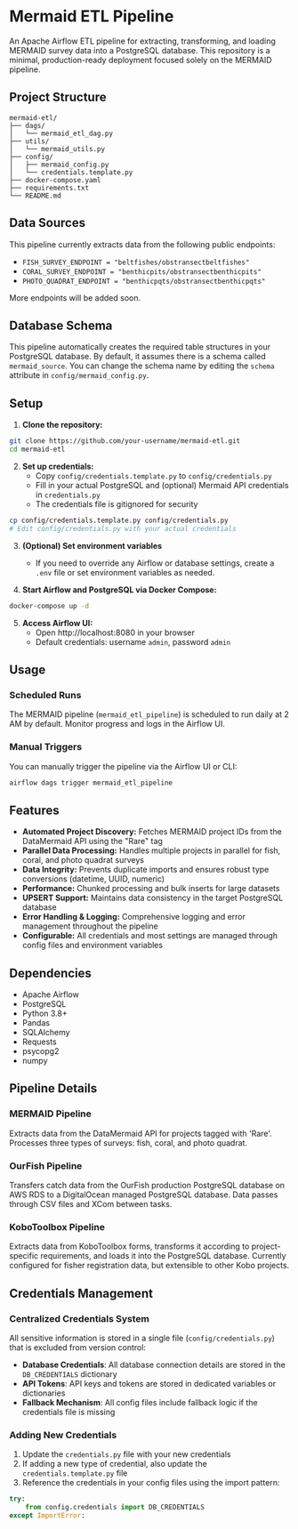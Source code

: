 # Mermaid ETL Pipeline

An Apache Airflow ETL pipeline for extracting, transforming, and loading MERMAID survey data into a PostgreSQL database. This repository is a minimal, production-ready deployment focused solely on the MERMAID pipeline.

## Project Structure

```
mermaid-etl/
├── dags/
│   └── mermaid_etl_dag.py
├── utils/
│   └── mermaid_utils.py
├── config/
│   ├── mermaid_config.py
│   └── credentials.template.py
├── docker-compose.yaml
├── requirements.txt
└── README.md
```

## Data Sources

This pipeline currently extracts data from the following public endpoints:

- `FISH_SURVEY_ENDPOINT = "beltfishes/obstransectbeltfishes"`
- `CORAL_SURVEY_ENDPOINT = "benthicpits/obstransectbenthicpits"`
- `PHOTO_QUADRAT_ENDPOINT = "benthicpqts/obstransectbenthicpqts"`

More endpoints will be added soon.

## Database Schema

This pipeline automatically creates the required table structures in your PostgreSQL database. By default, it assumes there is a schema called `mermaid_source`. You can change the schema name by editing the `schema` attribute in `config/mermaid_config.py`.

## Setup

1. **Clone the repository:**

```bash
git clone https://github.com/your-username/mermaid-etl.git
cd mermaid-etl
```

2. **Set up credentials:**
   - Copy `config/credentials.template.py` to `config/credentials.py`
   - Fill in your actual PostgreSQL and (optional) Mermaid API credentials in `credentials.py`
   - The credentials file is gitignored for security

```bash
cp config/credentials.template.py config/credentials.py
# Edit config/credentials.py with your actual credentials
```

3. **(Optional) Set environment variables**
   - If you need to override any Airflow or database settings, create a `.env` file or set environment variables as needed.

4. **Start Airflow and PostgreSQL via Docker Compose:**

```bash
docker-compose up -d
```

5. **Access Airflow UI:**
   - Open http://localhost:8080 in your browser
   - Default credentials: username `admin`, password `admin`

## Usage

### Scheduled Runs
The MERMAID pipeline (`mermaid_etl_pipeline`) is scheduled to run daily at 2 AM by default. Monitor progress and logs in the Airflow UI.

### Manual Triggers
You can manually trigger the pipeline via the Airflow UI or CLI:

```bash
airflow dags trigger mermaid_etl_pipeline
```

## Features

- **Automated Project Discovery:** Fetches MERMAID project IDs from the DataMermaid API using the "Rare" tag
- **Parallel Data Processing:** Handles multiple projects in parallel for fish, coral, and photo quadrat surveys
- **Data Integrity:** Prevents duplicate imports and ensures robust type conversions (datetime, UUID, numeric)
- **Performance:** Chunked processing and bulk inserts for large datasets
- **UPSERT Support:** Maintains data consistency in the target PostgreSQL database
- **Error Handling & Logging:** Comprehensive logging and error management throughout the pipeline
- **Configurable:** All credentials and most settings are managed through config files and environment variables

## Dependencies

- Apache Airflow
- PostgreSQL
- Python 3.8+
- Pandas
- SQLAlchemy
- Requests
- psycopg2
- numpy

## Pipeline Details

### MERMAID Pipeline
Extracts data from the DataMermaid API for projects tagged with 'Rare'. Processes three types of surveys: fish, coral, and photo quadrat.

### OurFish Pipeline
Transfers catch data from the OurFish production PostgreSQL database on AWS RDS to a DigitalOcean managed PostgreSQL database. Data passes through CSV files and XCom between tasks.

### KoboToolbox Pipeline
Extracts data from KoboToolbox forms, transforms it according to project-specific requirements, and loads it into the PostgreSQL database. Currently configured for fisher registration data, but extensible to other Kobo projects.

## Credentials Management

### Centralized Credentials System
All sensitive information is stored in a single file (`config/credentials.py`) that is excluded from version control:

- **Database Credentials**: All database connection details are stored in the `DB_CREDENTIALS` dictionary
- **API Tokens**: API keys and tokens are stored in dedicated variables or dictionaries
- **Fallback Mechanism**: All config files include fallback logic if the credentials file is missing

### Adding New Credentials

1. Update the `credentials.py` file with your new credentials
2. If adding a new type of credential, also update the `credentials.template.py` file
3. Reference the credentials in your config files using the import pattern:

```python
try:
    from config.credentials import DB_CREDENTIALS
except ImportError: